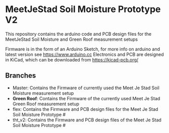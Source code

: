 MeetJeStad Soil Moisture Prototype V2
=====================================

This repository contains the arduino code and PCB design files for the MeetJeStad Soil Moisture and Green Roof measurement setups

Firmware is in the form of an Arduino Sketch, for more info on arduino and latest version see  https://www.arduino.cc
Electronics and PCB are designed in KiCad, which can be downloaded from https://kicad-pcb.org/

## Branches

- Master: Contains the Firmware of currently used the Meet Je Stad Soil Moisture measurement setup
- **Green Roof**: Contains the Firmware of the currently used Meet Je Stad Green Roof measurement setup
- flex: Contains the Firmware and PCB design files for the Meet Je Stad Soil Moisture Prototype #
- tht_v2: Contains the Firmware and PCB design files of the Meet Je Stad Soil Moisture Prototype #
  
